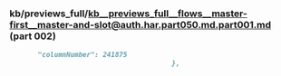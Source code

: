 ### kb/previews_full/kb__previews_full__flows__master-first__master-and-slot@auth.har.part050.md.part001.md (part 002)

```md
       "columnNumber": 241875
                                        },
                       
```

```
